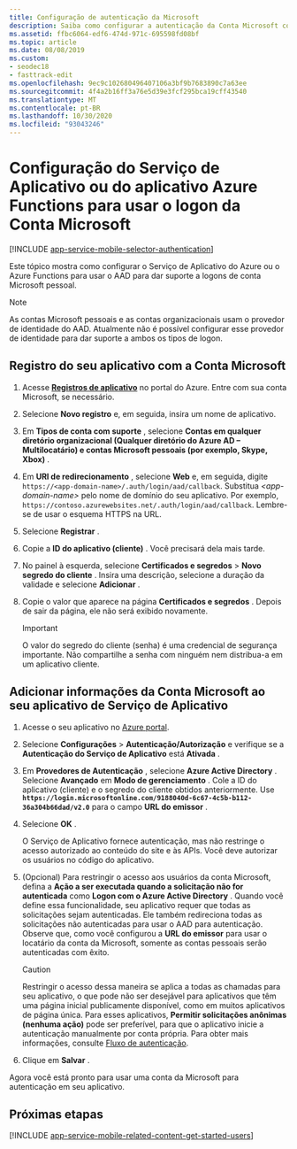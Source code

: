 ```yaml
---
title: Configuração de autenticação da Microsoft
description: Saiba como configurar a autenticação da Conta Microsoft como um provedor de identidade para seu Serviço de Aplicativo ou aplicativo Azure Functions.
ms.assetid: ffbc6064-edf6-474d-971c-695598fd08bf
ms.topic: article
ms.date: 08/08/2019
ms.custom:
- seodec18
- fasttrack-edit
ms.openlocfilehash: 9ec9c102680496407106a3bf9b7683890c7a63ee
ms.sourcegitcommit: 4f4a2b16ff3a76e5d39e3fcf295bca19cff43540
ms.translationtype: MT
ms.contentlocale: pt-BR
ms.lasthandoff: 10/30/2020
ms.locfileid: "93043246"
---
```

# <a name="configure-your-app-service-or-azure-functions-app-to-use-microsoft-account-login"></a>Configuração do Serviço de Aplicativo ou do aplicativo Azure Functions para usar o logon da Conta Microsoft

[!INCLUDE [app-service-mobile-selector-authentication](../../includes/app-service-mobile-selector-authentication.md)]

Este tópico mostra como configurar o Serviço de Aplicativo do Azure ou o Azure Functions para usar o AAD para dar suporte a logons de conta Microsoft pessoal.

> [!NOTE]
> As contas Microsoft pessoais e as contas organizacionais usam o provedor de identidade do AAD. Atualmente não é possível configurar esse provedor de identidade para dar suporte a ambos os tipos de logon.

## <a name="register-your-app-with-microsoft-account"></a><a name="register-microsoft-account"> </a>Registro do seu aplicativo com a Conta Microsoft

1. Acesse [**Registros de aplicativo**](https://portal.azure.com/#blade/Microsoft_AAD_RegisteredApps/ApplicationsListBlade) no portal do Azure. Entre com sua conta Microsoft, se necessário.
1. Selecione **Novo registro** e, em seguida, insira um nome de aplicativo.
1. Em **Tipos de conta com suporte** , selecione **Contas em qualquer diretório organizacional (Qualquer diretório do Azure AD – Multilocatário) e contas Microsoft pessoais (por exemplo, Skype, Xbox)** .
1. Em **URI de redirecionamento** , selecione **Web** e, em seguida, digite `https://<app-domain-name>/.auth/login/aad/callback`. Substitua *\<app-domain-name>* pelo nome de domínio do seu aplicativo.  Por exemplo, `https://contoso.azurewebsites.net/.auth/login/aad/callback`. Lembre-se de usar o esquema HTTPS na URL.

1. Selecione **Registrar** .
1. Copie a **ID do aplicativo (cliente)** . Você precisará dela mais tarde.
1. No painel à esquerda, selecione **Certificados e segredos** > **Novo segredo do cliente** . Insira uma descrição, selecione a duração da validade e selecione **Adicionar** .
1. Copie o valor que aparece na página **Certificados e segredos** . Depois de sair da página, ele não será exibido novamente.

    > [!IMPORTANT]
    > O valor do segredo do cliente (senha) é uma credencial de segurança importante. Não compartilhe a senha com ninguém nem distribua-a em um aplicativo cliente.

## <a name="add-microsoft-account-information-to-your-app-service-application"></a><a name="secrets"> </a>Adicionar informações da Conta Microsoft ao seu aplicativo de Serviço de Aplicativo

1. Acesse o seu aplicativo no [Azure portal].
1. Selecione **Configurações** > **Autenticação/Autorização** e verifique se a **Autenticação do Serviço de Aplicativo** está **Ativada** .
1. Em **Provedores de Autenticação** , selecione **Azure Active Directory** . Selecione **Avançado** em **Modo de gerenciamento** . Cole a ID do aplicativo (cliente) e o segredo do cliente obtidos anteriormente. Use **`https://login.microsoftonline.com/9188040d-6c67-4c5b-b112-36a304b66dad/v2.0`** para o campo **URL do emissor** .
1. Selecione **OK** .

   O Serviço de Aplicativo fornece autenticação, mas não restringe o acesso autorizado ao conteúdo do site e às APIs. Você deve autorizar os usuários no código do aplicativo.

1. (Opcional) Para restringir o acesso aos usuários da conta Microsoft, defina a **Ação a ser executada quando a solicitação não for autenticada** como **Logon com o Azure Active Directory** . Quando você define essa funcionalidade, seu aplicativo requer que todas as solicitações sejam autenticadas. Ele também redireciona todas as solicitações não autenticadas para usar o AAD para autenticação. Observe que, como você configurou a **URL do emissor** para usar o locatário da conta da Microsoft, somente as contas pessoais serão autenticadas com êxito.

   > [!CAUTION]
   > Restringir o acesso dessa maneira se aplica a todas as chamadas para seu aplicativo, o que pode não ser desejável para aplicativos que têm uma página inicial publicamente disponível, como em muitos aplicativos de página única. Para esses aplicativos, **Permitir solicitações anônimas (nenhuma ação)** pode ser preferível, para que o aplicativo inicie a autenticação manualmente por conta própria. Para obter mais informações, consulte [Fluxo de autenticação](overview-authentication-authorization.md#authentication-flow).

1. Clique em **Salvar** .

Agora você está pronto para usar uma conta da Microsoft para autenticação em seu aplicativo.

## <a name="next-steps"></a><a name="related-content"> </a>Próximas etapas

[!INCLUDE [app-service-mobile-related-content-get-started-users](../../includes/app-service-mobile-related-content-get-started-users.md)]

<!-- URLs. -->

[My Applications]: https://go.microsoft.com/fwlink/p/?LinkId=262039
[Azure portal]: https://portal.azure.com/
